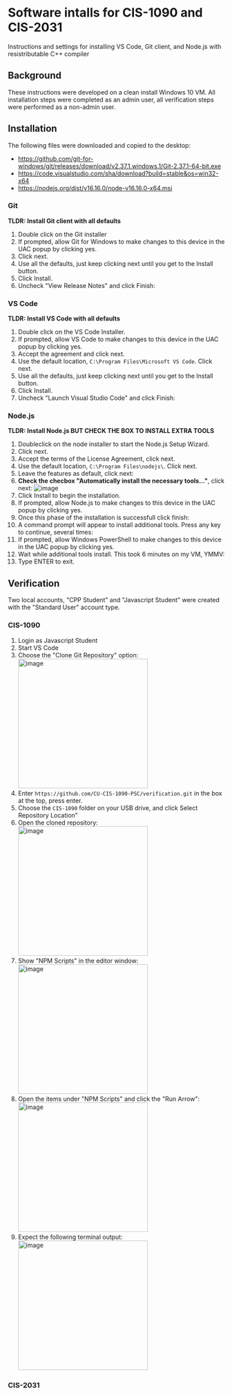 # Software intalls for CIS-1090 and CIS-2031

Instructions and settings for installing VS Code, Git client, and Node.js with resistributable C++ compiler

## Background

These instructions were developed on a clean install Windows 10 VM. All installation steps were completed as an admin user, all verification steps were performed as a non-admin user.

## Installation

The following files were downloaded and copied to the desktop:

* https://github.com/git-for-windows/git/releases/download/v2.37.1.windows.1/Git-2.37.1-64-bit.exe
* https://code.visualstudio.com/sha/download?build=stable&os=win32-x64
* https://nodejs.org/dist/v16.16.0/node-v16.16.0-x64.msi

### Git

**TLDR: Install Git client with all defaults**

1. Double click on the Git installer
1. If prompted, allow Git for Windows to make changes to this device in the UAC popup by clicking yes.
1. Click next.
1. Use all the defaults, just keep clicking next until you get to the Install button.
1. Click Install.
1. Uncheck "View Release Notes" and click Finish:

### VS Code

**TLDR: Install VS Code with all defaults**

1. Double click on the VS Code Installer.
1. If prompted, allow VS Code to make changes to this device in the UAC popup by clicking yes.
1. Accept the agreement and click next.
1. Use the default location, `C:\Program Files\Microsoft VS Code`. Click next.
1. Use all the defaults, just keep clicking next until you get to the Install button.
1. Click Install.
1. Uncheck "Launch Visual Studio Code" and click Finish:

### Node.js

**TLDR: Install Node.js BUT CHECK THE BOX TO INSTALL EXTRA TOOLS**

1. Doubleclick on the node installer to start the Node.js Setup Wizard.
1. Click next.
1. Accept the terms of the License Agreement, click next.
1. Use the default location, `C:\Program Files\nodejs\`. Click next.
1. Leave the features as default, click next:
1. **Check the checbox "Automatically install the necessary tools..."**, click next: ![image](https://user-images.githubusercontent.com/1305026/182406243-8a38f50a-a374-46b9-8070-838b9694b38f.png)
1. Click Install to begin the installation.
1. If prompted, allow Node.js to make changes to this device in the UAC popup by clicking yes.
1. Once this phase of the installation is successfull click finish:
1. A command prompt will appear to install additional tools. Press any key to continue, several times:
1. If prompted, allow Windows PowerShell to make changes to this device in the UAC popup by clicking yes.
1. Wait while additional tools install. This took 6 minutes on my VM, YMMV:
1. Type ENTER to exit.



## Verification

Two local accounts, "CPP Student" and "Javascript Student" were created with the "Standard User" account type.

### CIS-1090

1. Login as Javascript Student
2. Start VS Code
3. Choose the "Clone Git Repository" option: <br><img width="300" alt="image" src="https://user-images.githubusercontent.com/1305026/182420096-e326aeab-59de-46bf-815e-b213e2577345.png">
5. Enter `https://github.com/CU-CIS-1090-PSC/verification.git` in the box at the top, press enter.
6. Choose the `CIS-1090` folder on your USB drive, and click Select Repository Location"
7. Open the cloned repository: <br><img width="300" alt="image" src="https://user-images.githubusercontent.com/1305026/182420539-481e6427-4f16-4f20-ab21-032917b80ca6.png">
8. Show "NPM Scripts" in the editor window: <br><img width="300" alt="image" src="https://user-images.githubusercontent.com/1305026/182421010-85fa247e-a6d3-45f8-87a9-858b78135f3e.png">
9. Open the items under "NPM Scripts" and click the "Run Arrow":<br><img width="300" alt="image" src="https://user-images.githubusercontent.com/1305026/182421402-93aa9812-6d8c-4eb5-b37d-d3a41b110ac1.png">
10. Expect the following terminal output:<br><img width="300" alt="image" src="https://user-images.githubusercontent.com/1305026/182421653-b0c55a08-b389-4758-a35c-fea430b46434.png">



### CIS-2031
